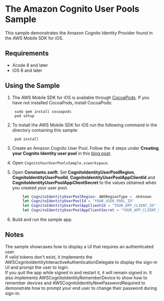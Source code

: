 # The Amazon Cognito User Pools Sample

This sample demonstrates the Amazon Cognito Identity Provider found in the AWS Mobile SDK for iOS.

## Requirements

* Xcode 8 and later
* iOS 8 and later

## Using the Sample

1. The AWS Mobile SDK for iOS is available through [CocoaPods](http://cocoapods.org). If you have not installed CocoaPods, install CocoaPods:

		sudo gem install cocoapods
		pod setup

2. To install the AWS Mobile SDK for iOS run the following command in the directory containing this sample:

		pod install

3. Create an Amazon Cognito User Pool. Follow the 4 steps under **Creating your Cognito Identity user pool** in this [blog post](http://mobile.awsblog.com/post/TxGNH1AUKDRZDH/Announcing-Your-User-Pools-in-Amazon-Cognito).

4. Open `CognitoYourUserPoolsSample.xcworkspace`.

5. Open **Constants.swift**. Set **CognitoIdentityUserPoolRegion**, **CognitoIdentityUserPoolId**, **CognitoIdentityUserPoolAppClientId** and **CognitoIdentityUserPoolAppClientSecret** to the values obtained when you created your user pool.
```swift
		let CognitoIdentityUserPoolRegion: AWSRegionType = .Unknown
		let CognitoIdentityUserPoolId = "YOUR_USER_POOL_ID"
		let CognitoIdentityUserPoolAppClientId = "YOUR_APP_CLIENT_ID"
		let CognitoIdentityUserPoolAppClientSecret = "YOUR_APP_CLIENT_SECRET"
```

6. Build and run the sample app.

## Notes
The sample showcases how to display a UI that requires an authenticated user.  
If valid tokens don't exist, it implements the AWSCognitoIdentityInteractiveAuthenticationDelegate to display the sign-in UI and prompt the user to login.  
If you quit the app while signed in and restart it, it will remain signed in.  It also implements AWSCognitoIdentityRememberDevice to show how to remember devices
and AWSCognitoIdentityNewPasswordRequired to demonstrate how to prompt your end user to change their password during sign-in.

